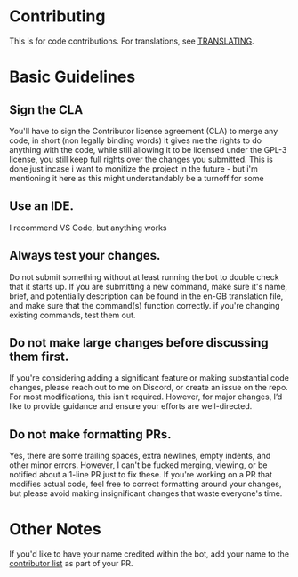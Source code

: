 # Contributing

This is for code contributions. For translations, see [TRANSLATING](../assets/language_data/README.md).

# Basic Guidelines

## Sign the CLA
You'll have to sign the Contributor license agreement (CLA) to merge any code, in short (non legally binding words) it gives me the rights to do anything with the code, while still allowing it to be licensed under the GPL-3 license, you still keep full rights over the changes you submitted. This is done just incase i want to monitize the project in the future - but i'm mentioning it here as this might understandably be a turnoff for some

## Use an IDE.
I recommend VS Code, but anything works

## Always test your changes.
Do not submit something without at least running the bot to double check that it starts up.
If you are submitting a new command, make sure it's name, brief, and potentially description can be found in the en-GB translation file, and make sure that the command(s) function correctly. if you're changing existing commands, test them out.

## Do not make large changes before discussing them first.
If you're considering adding a significant feature or making substantial code changes, please reach out to me on Discord, or create an issue on the repo. For most modifications, this isn't required. However, for major changes, I’d like to provide guidance and ensure your efforts are well-directed.

## Do not make formatting PRs.
Yes, there are some trailing spaces, extra newlines, empty indents, and other minor errors. However, I can't be fucked merging, viewing, or be notified about a 1-line PR just to fix these. If you're working on a PR that modifies actual code, feel free to correct formatting around your changes, but please avoid making insignificant changes that waste everyone's time.

# Other Notes
If you'd like to have your name credited within the bot, add your name to the [contributor list](../assets/text/contributors.txt) as part of your PR.